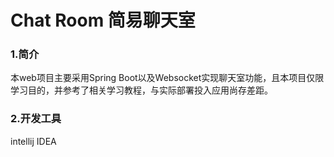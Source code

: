 # Chat Room 简易聊天室

### 1.简介

本web项目主要采用Spring Boot以及Websocket实现聊天室功能，且本项目仅限学习目的，并参考了相关学习教程，与实际部署投入应用尚存差距。

### 2.开发工具

intellij IDEA
